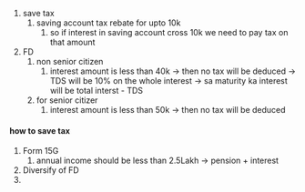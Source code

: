 1. save tax
	1. saving account tax rebate for upto 10k 
		1. so if interest in saving account cross 10k we need to pay tax on that amount
2.  FD 
	1. non senior citizen 
		1. interest amount is less than 40k -> then no tax will be deduced  -> TDS will be 10% on the whole interest -> sa maturity ka interest will be total interst - TDS
	2. for senior citizer 
		1. interest amount is less than 50k -> then no tax will be deduced 

#### how to save tax 
1. Form 15G
	1. annual income should be less than 2.5Lakh -> pension + interest 
2. Diversify of FD 
3. 